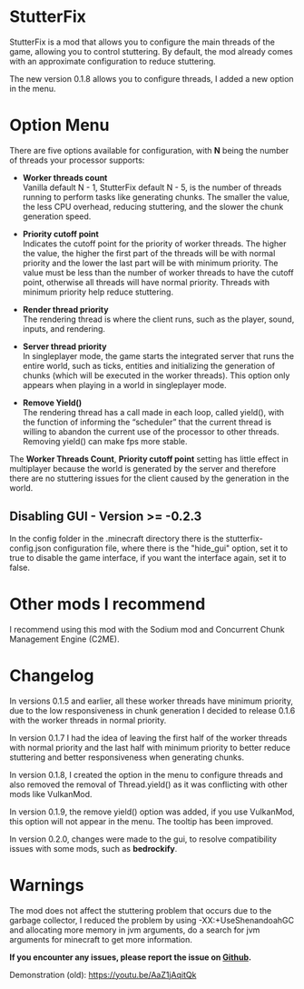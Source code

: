 # StutterFix

<p>StutterFix is a mod that allows you to configure the main threads of the game, allowing you to control stuttering. By default, the mod already comes with an approximate configuration to reduce stuttering.</p>

<p>The new version 0.1.8 allows you to configure threads, I added a new option in the menu.</p>

<h1>Option Menu </h1>

<p>There are five options available for configuration, with <strong>N</strong> being the number of threads your processor supports:</p>

<ul>
<li><p><strong> Worker threads count</strong><br>Vanilla default N - 1, StutterFix default N - 5, is the number of threads running to perform tasks like generating chunks. The smaller the value, the less CPU overhead, reducing stuttering, and the slower the chunk generation speed.</p></li>
<li><p><strong> Priority cutoff point</strong><br>Indicates the cutoff point for the priority of worker threads. The higher the value, the higher the first part of the threads will be with normal priority and the lower the last part will be with minimum priority. The value must be less than the number of worker threads to have the cutoff point, otherwise all threads will have normal priority. Threads with minimum priority help reduce stuttering.</p></li>
<li><p><strong> Render thread priority</strong><br> The rendering thread is where the client runs, such as the player, sound, inputs, and rendering.</p></li>
<li><p><strong> Server thread priority</strong><br> In singleplayer mode, the game starts the integrated server that runs the entire world, such as ticks, entities and initializing the generation of chunks (which will be executed in the worker threads). This option only appears when playing in a world in singleplayer mode.</p></li>
<li><p><strong> Remove Yield()</strong><br> The rendering thread has a call made in each loop, called yield(), with the function of informing the “scheduler” that the current thread is willing to abandon the current use of the processor to other threads. Removing yield() can make fps more stable.</p></li>
</ul>

<p>The <strong>Worker Threads Count</strong>, <strong>Priority cutoff point</strong> setting has little effect in multiplayer because the world is generated by the server and therefore there are no stuttering issues for the client caused by the generation in the world.</p>

<h2>Disabling GUI - Version >= -0.2.3</h2>

<p>In the config folder in the .minecraft directory there is the stutterfix-config.json configuration file, where there is the "hide_gui" option, set it to true to disable the game interface, if you want the interface again, set it to false.<p>

<h1>Other mods I recommend</h1>

<p> I recommend using this mod with the Sodium mod and Concurrent Chunk Management Engine (C2ME).</p>


<h1>Changelog</h1>

<p>In versions 0.1.5 and earlier, all these worker threads have minimum priority, due to the low responsiveness in chunk generation I decided to release 0.1.6 with the worker threads in normal priority. </p>

<p>In version 0.1.7 I had the idea of leaving the first half of the worker threads with normal priority and the last half with minimum priority to better reduce stuttering and better responsiveness when generating chunks. </p>

<p>In version 0.1.8, I created the option in the menu to configure threads and also removed the removal of Thread.yield() as it was conflicting with other mods like VulkanMod.</p>

<p>In version 0.1.9, the remove yield() option was added, if you use VulkanMod, this option will not appear in the menu. The tooltip has been improved.</p>

<p>In version 0.2.0, changes were made to the gui, to resolve compatibility issues with some mods, such as <strong>bedrockify</strong>.</p>


<h1> Warnings</h1>
<p>The mod does not affect the stuttering problem that occurs due to the garbage collector, I reduced the problem by using -XX:+UseShenandoahGC and allocating more memory in jvm arguments, do a search for jvm arguments for minecraft to get more information.</p>

<strong>If you encounter any issues, please report the issue on <a href="https://github.com/wisecase2/StutterFix/issues">Github</a>.</strong>

Demonstration (old):
https://youtu.be/AaZ1jAqitQk
